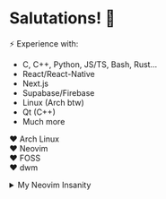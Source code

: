# Salutations!  👋


 ⚡ Experience with:
  - C, C++, Python, JS/TS, Bash, Rust...
  - React/React-Native
  - Next.js
  - Supabase/Firebase
  - Linux (Arch btw)
  - Qt (C++)
  - Much more


❤️ Arch Linux\
❤️ Neovim\
❤️ FOSS\
❤️ dwm

<details>

<summary>My Neovim Insanity</summary>

# In possession of a 2700-line hand-written neovim config...

![Neovim Config](./assets/nvim_config_lines1.png)
</details>

